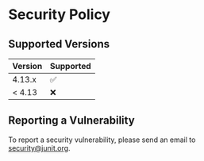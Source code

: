 # Security Policy

## Supported Versions

| Version | Supported          |
| ------- | ------------------ |
| 4.13.x  | :white_check_mark: |
| < 4.13  | :x:                |

## Reporting a Vulnerability

To report a security vulnerability, please send an email to security@junit.org.

